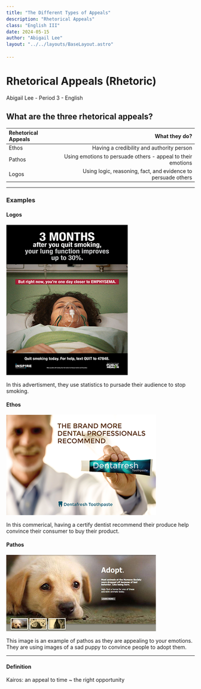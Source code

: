 ```yaml
---
title: "The Different Types of Appeals"
description: "Rhetorical Appeals"
class: "English III"
date: 2024-05-15
author: "Abigail Lee"
layout: "../../layouts/BaseLayout.astro"

---
```


# Rhetorical Appeals (Rhetoric)

Abigail Lee - Period 3 - English

## What are the three rhetorical appeals?

| Rehetorical Appeals |                                                 What they do? |
| :------------------ | ------------------------------------------------------------: |
| Ethos               |                     Having a credibility and authority person |
| Pathos              |  Using emotions to persuade others - appeal to their emotions |
| Logos               | Using logic, reasoning, fact, and evidence to persuade others |

---

### Examples

#### Logos

![Logos](./images/logos.png)

In this advertisment, they use statistics to pursade their audience to stop smoking.

#### Ethos

![Ethos](./images/ethos.png)

In this commerical, having a certify dentist recommend their produce help convince their consumer to buy their product.

#### Pathos

![Patho](./images/patho.png)

This image is an example of pathos as they are appealing to your emotions. They are using images of a sad puppy to convince people to adopt them.

---

#### Definition

Kairos: an appeal to time ~ the right opportunity
